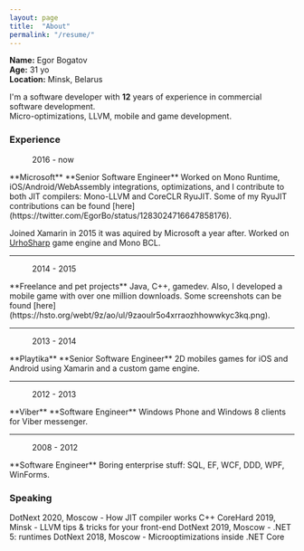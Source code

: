 ```yaml
---
layout: page
title:  "About"
permalink: "/resume/"
---
```

**Name:** Egor Bogatov  
**Age:** 31 yo  
**Location:** Minsk, Belarus  


I'm a software developer with **12** years of experience in commercial software development.  
Micro-optimizations, LLVM, mobile and game development.

### Experience 

<figure class="alignright">2016 - now</figure>
**Microsoft**  
**Senior Software Engineer**
Worked on Mono Runtime, iOS/Android/WebAssembly integrations, optimizations, and I contribute 
to both JIT compilers: Mono-LLVM and CoreCLR RyuJIT.  
Some of my RyuJIT contributions can be found [here](https://twitter.com/EgorBo/status/1283024716647858176).

Joined Xamarin in 2015 it was aquired by Microsoft a year after. Worked on [UrhoSharp](https://github.com/xamarin/urho) game engine and Mono BCL.

---

<figure class="alignright">2014 - 2015</figure>
**Freelance and pet projects**  
Java, C++, gamedev. 
Also, I developed a mobile game with over one million downloads.
Some screenshots can be found [here](https://hsto.org/webt/9z/ao/ul/9zaoulr5o4xrraozhhowwkyc3kq.png).

---

<figure class="alignright">2013 - 2014</figure>
**Playtika**  
**Senior Software Engineer**  
2D mobiles games for iOS and Android using Xamarin and a custom game engine.

---

<figure class="alignright">2012 - 2013</figure>
**Viber**  
**Software Engineer**  
Windows Phone and Windows 8 clients for Viber messenger.

---

<figure class="alignright">2008 - 2012</figure>
**Software Engineer**  
Boring enterprise stuff: SQL, EF, WCF, DDD, WPF, WinForms.

### Speaking

DotNext 2020, Moscow - How JIT compiler works
C++ CoreHard 2019, Minsk - LLVM tips & tricks for your front-end
DotNext 2019, Moscow - .NET 5: runtimes
DotNext 2018, Moscow - Microoptimizations inside .NET Core 
